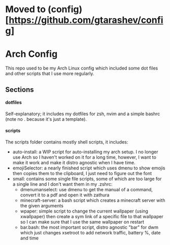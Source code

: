 # Moved to (config)[https://github.com/gtarashev/config]


# Arch Config
This repo used to be my Arch Linux config which included some dot files and other scripts that I use more regularly.

## Sections
#### dotfiles
Self-explanatory; it includes my dotfiles for zsh, nvim and a simple bashrc (note no . because it's just a template).

#### scripts
The scripts folder contains mostly shell scripts, it includes:
* auto-install: a WIP script for auto-installing my arch setup. I no longer use Arch so I haven't worked on it for a long time, however, I want to make it work and make it distro agnostic when I have time.
* emojiSelector: a nearly finished script which uses dmenu to show emojis then copies them to the clipboard, I just need to figure out the font
* small: contains some single file scripts, some of which are too large for a single line and I don't want them in my .zshrc:
  * dmenumanselect: use dmenu to get the manual of a command, convert it to a pdf and open it with zathura
  * minecraft-server: a bash script which creates a minecraft server with the given arguments
  * wpaper: simple script to change the current wallpaper (using xwallpaper) then create a sym link of a specific file to that wallpaper so I can make sure that I use the same wallpaper on restart
  * bar.bash: the most important script, distro agnostic "bar" for dwm which just changes xsetroot to add network traffic, battery %, date and time
